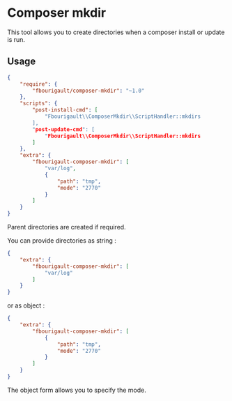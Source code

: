 Composer mkdir
==============

This tool allows you to create directories when a composer install or update is run.

Usage
-----

```json
{
    "require": {
        "fbourigault/composer-mkdir": "~1.0"
    },
    "scripts": {
        "post-install-cmd": [
            "Fbourigault\\ComposerMkdir\\ScriptHandler::mkdirs
        ],
        "post-update-cmd": [
            "Fbourigault\\ComposerMkdir\\ScriptHandler::mkdirs
        ]
    },
    "extra": {
        "fbourigault-composer-mkdir": [
            "var/log",
            {
                "path": "tmp",
                "mode": "2770"
            }
        ]
    }
}
```

Parent directories are created if required.

You can provide directories as string :
```json
{
    "extra": {
        "fbourigault-composer-mkdir": [
            "var/log"
        ]
    }
}
```

or as object :
```json
{
    "extra": {
        "fbourigault-composer-mkdir": [
            {
                "path": "tmp",
                "mode": "2770"
            }
        ]
    }
}
```

The object form allows you to specify the mode.
